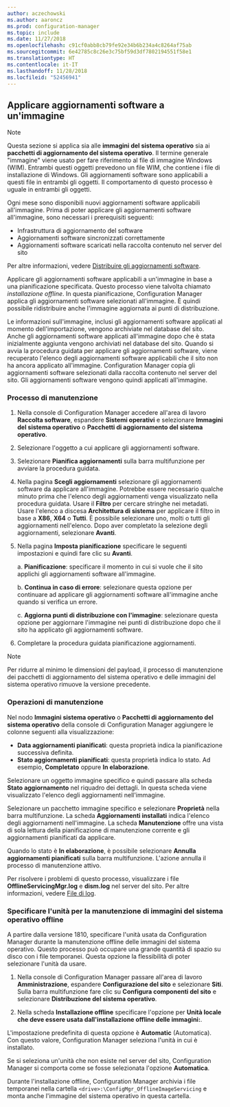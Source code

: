 ```yaml
---
author: aczechowski
ms.author: aaroncz
ms.prod: configuration-manager
ms.topic: include
ms.date: 11/27/2018
ms.openlocfilehash: c91cf0abb8cb79fe92e34b6b234a4c8264af75ab
ms.sourcegitcommit: 6e42785c8c26e3c75bf59d3df7802194551f58e1
ms.translationtype: HT
ms.contentlocale: it-IT
ms.lasthandoff: 11/28/2018
ms.locfileid: "52456941"
---
```

##  <a name="BKMK_OSImagesApplyUpdates"></a> Applicare aggiornamenti software a un'immagine  

> [!Note]  
> Questa sezione si applica sia alle **immagini del sistema operativo** sia ai **pacchetti di aggiornamento del sistema operativo**. Il termine generale "immagine" viene usato per fare riferimento al file di immagine Windows (WIM). Entrambi questi oggetti prevedono un file WIM, che contiene i file di installazione di Windows. Gli aggiornamenti software sono applicabili a questi file in entrambi gli oggetti. Il comportamento di questo processo è uguale in entrambi gli oggetti.  

Ogni mese sono disponibili nuovi aggiornamenti software applicabili all'immagine. Prima di poter applicare gli aggiornamenti software all'immagine, sono necessari i prerequisiti seguenti: 

- Infrastruttura di aggiornamento del software  
- Aggiornamenti software sincronizzati correttamente  
- Aggiornamenti software scaricati nella raccolta contenuto nel server del sito  

Per altre informazioni, vedere [Distribuire gli aggiornamenti software](/sccm/sum/deploy-use/deploy-software-updates).  

Applicare gli aggiornamenti software applicabili a un'immagine in base a una pianificazione specificata. Questo processo viene talvolta chiamato *installazione offline*. In questa pianificazione, Configuration Manager applica gli aggiornamenti software selezionati all'immagine. È quindi possibile ridistribuire anche l'immagine aggiornata ai punti di distribuzione. 

Le informazioni sull'immagine, inclusi gli aggiornamenti software applicati al momento dell'importazione, vengono archiviate nel database del sito. Anche gli aggiornamenti software applicati all'immagine dopo che è stata inizialmente aggiunta vengono archiviati nel database del sito. Quando si avvia la procedura guidata per applicare gli aggiornamenti software, viene recuperato l'elenco degli aggiornamenti software applicabili che il sito non ha ancora applicato all'immagine. Configuration Manager copia gli aggiornamenti software selezionati dalla raccolta contenuto nel server del sito. Gli aggiornamenti software vengono quindi applicati all'immagine.  


### <a name="servicing-process"></a>Processo di manutenzione  

1.  Nella console di Configuration Manager accedere all'area di lavoro **Raccolta software**, espandere **Sistemi operativi** e selezionare **Immagini del sistema operativo** o **Pacchetti di aggiornamento del sistema operativo**.  

2.  Selezionare l'oggetto a cui applicare gli aggiornamenti software.  

3.  Selezionare **Pianifica aggiornamenti** sulla barra multifunzione per avviare la procedura guidata.  

4.  Nella pagina **Scegli aggiornamenti** selezionare gli aggiornamenti software da applicare all'immagine. Potrebbe essere necessario qualche minuto prima che l'elenco degli aggiornamenti venga visualizzato nella procedura guidata. Usare il **Filtro** per cercare stringhe nei metadati. Usare l'elenco a discesa **Architettura di sistema** per applicare il filtro in base a **X86**, **X64** o **Tutti**. È possibile selezionare uno, molti o tutti gli aggiornamenti nell'elenco. Dopo aver completato la selezione degli aggiornamenti, selezionare **Avanti**.  

5.  Nella pagina **Imposta pianificazione** specificare le seguenti impostazioni e quindi fare clic su **Avanti**.  

    a.  **Pianificazione**: specificare il momento in cui si vuole che il sito applichi gli aggiornamenti software all'immagine.  

    b.  **Continua in caso di errore**: selezionare questa opzione per continuare ad applicare gli aggiornamenti software all'immagine anche quando si verifica un errore.  

    c.  **Aggiorna punti di distribuzione con l'immagine**: selezionare questa opzione per aggiornare l'immagine nei punti di distribuzione dopo che il sito ha applicato gli aggiornamenti software.  

6.  Completare la procedura guidata pianificazione aggiornamenti.  

> [!NOTE]  
>  Per ridurre al minimo le dimensioni del payload, il processo di manutenzione dei pacchetti di aggiornamento del sistema operativo e delle immagini del sistema operativo rimuove la versione precedente.  


### <a name="servicing-operations"></a>Operazioni di manutenzione

Nel nodo **Immagini sistema operativo** o **Pacchetti di aggiornamento del sistema operativo** della console di Configuration Manager aggiungere le colonne seguenti alla visualizzazione:
- **Data aggiornamenti pianificati**: questa proprietà indica la pianificazione successiva definita.  
- **Stato aggiornamenti pianificati**: questa proprietà indica lo stato. Ad esempio, **Completato** oppure **In elaborazione**.  

Selezionare un oggetto immagine specifico e quindi passare alla scheda **Stato aggiornamento** nel riquadro dei dettagli. In questa scheda viene visualizzato l'elenco degli aggiornamenti nell'immagine. 

Selezionare un pacchetto immagine specifico e selezionare **Proprietà** nella barra multifunzione. La scheda **Aggiornamenti installati** indica l'elenco degli aggiornamenti nell'immagine. La scheda **Manutenzione** offre una vista di sola lettura della pianificazione di manutenzione corrente e gli aggiornamenti pianificati da applicare. 

Quando lo stato è **In elaborazione**, è possibile selezionare **Annulla aggiornamenti pianificati** sulla barra multifunzione. L'azione annulla il processo di manutenzione attivo. 

Per risolvere i problemi di questo processo, visualizzare i file **OfflineServicingMgr.log** e **dism.log** nel server del sito. Per altre informazioni, vedere [File di log](/sccm/core/plan-design/hierarchy/log-files).


### <a name="bkmk_servicing-drive"></a> Specificare l'unità per la manutenzione di immagini del sistema operativo offline  
<!--1358924-->

A partire dalla versione 1810, specificare l'unità usata da Configuration Manager durante la manutenzione offline delle immagini del sistema operativo. Questo processo può occupare una grande quantità di spazio su disco con i file temporanei. Questa opzione la flessibilità di poter selezionare l'unità da usare. 

1. Nella console di Configuration Manager passare all'area di lavoro **Amministrazione**, espandere **Configurazione del sito** e selezionare **Siti**. Sulla barra multifunzione fare clic su **Configura componenti del sito** e selezionare **Distribuzione del sistema operativo**.  

2. Nella scheda **Installazione offline** specificare l'opzione per **Unità locale che deve essere usata dall'installazione offline delle immagini:**.  

L'impostazione predefinita di questa opzione è **Automatic** (Automatica). Con questo valore, Configuration Manager seleziona l'unità in cui è installato. 

Se si seleziona un'unità che non esiste nel server del sito, Configuration Manager si comporta come se fosse selezionata l'opzione **Automatica**. 

Durante l'installazione offline, Configuration Manager archivia i file temporanei nella cartella `<drive>:\ConfigMgr_OfflineImageServicing` e monta anche l'immagine del sistema operativo in questa cartella. 

